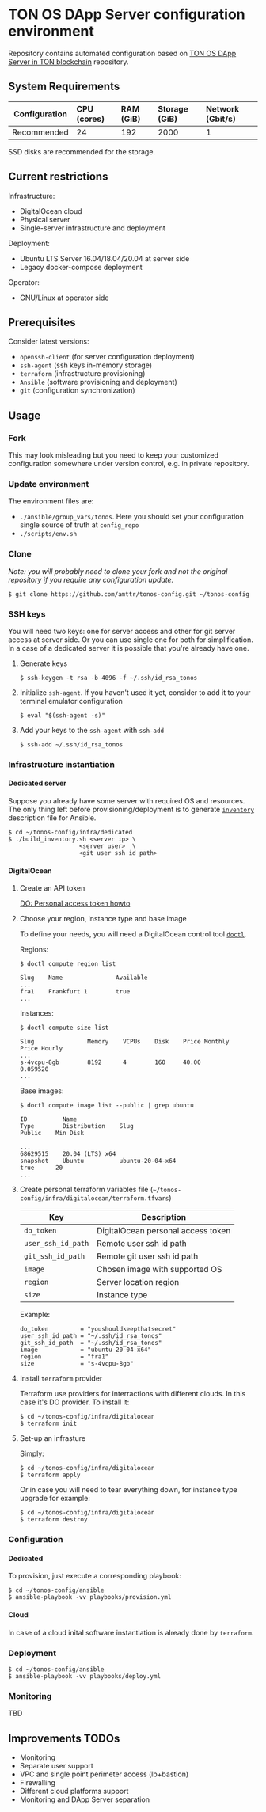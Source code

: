 # TON OS DApp Server configuration environment

Repository contains automated configuration based on [TON OS DApp Server in TON blockchain](https://github.com/tonlabs/TON-OS-DApp-Server/) repository.

## System Requirements
| Configuration | CPU (cores) | RAM (GiB) | Storage (GiB) | Network (Gbit/s)|
|---|:---|:---|:---|:---|
| Recommended |24|192|2000|1| 

SSD disks are recommended for the storage.

## Current restrictions

Infrastructure:

- DigitalOcean cloud
- Physical server
- Single-server infrastructure and deployment

Deployment:

- Ubuntu LTS Server 16.04/18.04/20.04 at server side
- Legacy docker-compose deployment

Operator:

- GNU/Linux at operator side

## Prerequisites

Consider latest versions:

- `openssh-client` (for server configuration deployment)
- `ssh-agent` (ssh keys in-memory storage)
- `terraform` (infrastructure provisioning)
- `Ansible` (software provisioning and deployment)
- `git` (configuration synchronization)

## Usage

### Fork

This may look misleading but you need to keep your customized configuration somewhere under version control, e.g. in private repository.

### Update environment

The environment files are:
- `./ansible/group_vars/tonos`. Here you should set your configuration single source of truth at `config_repo`
- `./scripts/env.sh`


### Clone

_Note: you will probably need to clone your fork and not the original repository if you require any configuration update._

```
$ git clone https://github.com/amttr/tonos-config.git ~/tonos-config
```

### SSH keys

You will need two keys: one for server access and other for git server access at server side. Or you can use single one for both for simplification.
In a case of a dedicated server it is possible that you're already have one.

1. Generate keys
    ```
    $ ssh-keygen -t rsa -b 4096 -f ~/.ssh/id_rsa_tonos
    ```

2. Initialize `ssh-agent`. If you haven't used it yet, consider to add it to your terminal emulator configuration
    ```
    $ eval "$(ssh-agent -s)"
    ```

3. Add your keys to the `ssh-agent` with `ssh-add`
    ```
    $ ssh-add ~/.ssh/id_rsa_tonos
    ```

### Infrastructure instantiation

#### Dedicated server

Suppose you already have some server with required OS and resources. The only thing left before provisioning/deployment is to generate [`inventory`](https://docs.ansible.com/ansible/latest/user_guide/intro_inventory.html) description file for Ansible.

```
$ cd ~/tonos-config/infra/dedicated
$ ./build_inventory.sh <server ip> \
                    <server user>  \
                    <git user ssh id path>
```

#### DigitalOcean

1. Create an API token

    [DO: Personal access token howto](https://www.digitalocean.com/docs/apis-clis/api/create-personal-access-token/)

2. Choose your region, instance type and base image

    To define your needs, you will need a DigitalOcean control tool [`doctl`](https://github.com/digitalocean/doctl).

    Regions:

    ```
    $ doctl compute region list

    Slug    Name               Available
    ...
    fra1    Frankfurt 1        true
    ...
    ```

    Instances:

    ```
    $ doctl compute size list

    Slug               Memory    VCPUs    Disk    Price Monthly    Price Hourly
    ...
    s-4vcpu-8gb        8192      4        160     40.00            0.059520
    ...
    ```

    Base images:

    ```
    $ doctl compute image list --public | grep ubuntu

    ID          Name                                                         Type        Distribution    Slug                                         Public    Min Disk

    ...
    68629515    20.04 (LTS) x64                                              snapshot    Ubuntu          ubuntu-20-04-x64                             true      20
    ...
    ```

3. Create personal terraform variables file (`~/tonos-config/infra/digitalocean/terraform.tfvars`)

    | Key | Description |
    | - | - |
    | `do_token` | DigitalOcean personal access token |
    | `user_ssh_id_path` | Remote user ssh id path |
    | `git_ssh_id_path` | Remote git user ssh id path |
    | `image` | Chosen image with supported OS |
    | `region` | Server location region |
    | `size` | Instance type |

    Example:

    ```
    do_token         = "youshouldkeepthatsecret"
    user_ssh_id_path = "~/.ssh/id_rsa_tonos"
    git_ssh_id_path  = "~/.ssh/id_rsa_tonos"
    image            = "ubuntu-20-04-x64"
    region           = "fra1"
    size             = "s-4vcpu-8gb"
    ```

4. Install `terraform` provider

    Terraform use providers for interractions with different clouds. In this case it's DO provider. To install it:

    ```
    $ cd ~/tonos-config/infra/digitalocean
    $ terraform init
    ```

5. Set-up an infrasture

    Simply:

    ```
    $ cd ~/tonos-config/infra/digitalocean
    $ terraform apply
    ```

    Or in case you will need to tear everything down, for instance type upgrade for example:

    ```
    $ cd ~/tonos-config/infra/digitalocean
    $ terraform destroy
    ```

### Configuration

#### Dedicated

To provision, just execute a corresponding playbook:

```
$ cd ~/tonos-config/ansible
$ ansible-playbook -vv playbooks/provision.yml
```

#### Cloud

In case of a cloud inital software instantiation is already done by `terraform`. 

### Deployment

```
$ cd ~/tonos-config/ansible
$ ansible-playbook -vv playbooks/deploy.yml
```

### Monitoring

TBD

## Improvements TODOs

- Monitoring
- Separate user support
- VPC and single point perimeter access (lb+bastion) 
- Firewalling
- Different cloud platforms support
- Monitoring and DApp Server separation

